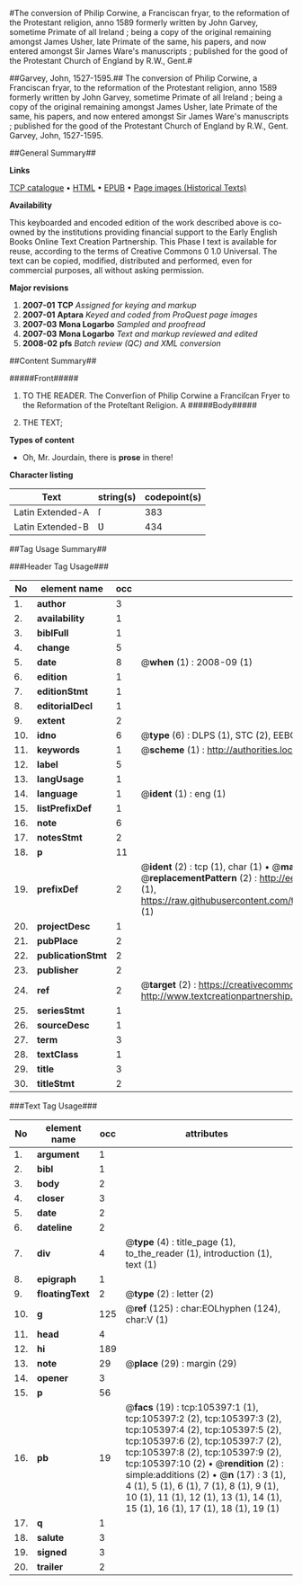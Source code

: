 #The conversion of Philip Corwine, a Franciscan fryar, to the reformation of the Protestant religion, anno 1589 formerly written by John Garvey, sometime Primate of all Ireland ; being a copy of the original remaining amongst James Usher, late Primate of the same, his papers, and now entered amongst Sir James Ware's manuscripts ; published for the good of the Protestant Church of England by R.W., Gent.#

##Garvey, John, 1527-1595.##
The conversion of Philip Corwine, a Franciscan fryar, to the reformation of the Protestant religion, anno 1589 formerly written by John Garvey, sometime Primate of all Ireland ; being a copy of the original remaining amongst James Usher, late Primate of the same, his papers, and now entered amongst Sir James Ware's manuscripts ; published for the good of the Protestant Church of England by R.W., Gent.
Garvey, John, 1527-1595.

##General Summary##

**Links**

[TCP catalogue](http://www.ota.ox.ac.uk/tcp/)  • 
[HTML](http://tei.it.ox.ac.uk/tcp/Texts-HTML/free/A42/A42424.html)  • 
[EPUB](http://tei.it.ox.ac.uk/tcp/Texts-EPUB/free/A42/A42424.epub) • 
[Page images (Historical Texts)](https://data.historicaltexts.jisc.ac.uk/view?pubId=eebo-16438404e&pageId=eebo-16438404e-105397-1)

**Availability**

This keyboarded and encoded edition of the
	       work described above is co-owned by the institutions
	       providing financial support to the Early English Books
	       Online Text Creation Partnership. This Phase I text is
	       available for reuse, according to the terms of Creative
	       Commons 0 1.0 Universal. The text can be copied,
	       modified, distributed and performed, even for
	       commercial purposes, all without asking permission.

**Major revisions**

1. __2007-01__ __TCP__ *Assigned for keying and markup*
1. __2007-01__ __Aptara__ *Keyed and coded from ProQuest page images*
1. __2007-03__ __Mona Logarbo__ *Sampled and proofread*
1. __2007-03__ __Mona Logarbo__ *Text and markup reviewed and edited*
1. __2008-02__ __pfs__ *Batch review (QC) and XML conversion*

##Content Summary##

#####Front#####

1. TO THE
READER.
The Converſion of Philip Corwine a Franciſcan
Fryer to the Reformation of the Proteſtant
Religion. A
#####Body#####

1. THE
TEXT;

**Types of content**

  * Oh, Mr. Jourdain, there is **prose** in there!

**Character listing**


|Text|string(s)|codepoint(s)|
|---|---|---|
|Latin Extended-A|ſ|383|
|Latin Extended-B|Ʋ|434|

##Tag Usage Summary##

###Header Tag Usage###

|No|element name|occ|attributes|
|---|---|---|---|
|1.|__author__|3||
|2.|__availability__|1||
|3.|__biblFull__|1||
|4.|__change__|5||
|5.|__date__|8| @__when__ (1) : 2008-09 (1)|
|6.|__edition__|1||
|7.|__editionStmt__|1||
|8.|__editorialDecl__|1||
|9.|__extent__|2||
|10.|__idno__|6| @__type__ (6) : DLPS (1), STC (2), EEBO-CITATION (1), OCLC (1), VID (1)|
|11.|__keywords__|1| @__scheme__ (1) : http://authorities.loc.gov/ (1)|
|12.|__label__|5||
|13.|__langUsage__|1||
|14.|__language__|1| @__ident__ (1) : eng (1)|
|15.|__listPrefixDef__|1||
|16.|__note__|6||
|17.|__notesStmt__|2||
|18.|__p__|11||
|19.|__prefixDef__|2| @__ident__ (2) : tcp (1), char (1)  •  @__matchPattern__ (2) : ([0-9\-]+):([0-9IVX]+) (1), (.+) (1)  •  @__replacementPattern__ (2) : http://eebo.chadwyck.com/downloadtiff?vid=$1&page=$2 (1), https://raw.githubusercontent.com/textcreationpartnership/Texts/master/tcpchars.xml#$1 (1)|
|20.|__projectDesc__|1||
|21.|__pubPlace__|2||
|22.|__publicationStmt__|2||
|23.|__publisher__|2||
|24.|__ref__|2| @__target__ (2) : https://creativecommons.org/publicdomain/zero/1.0/ (1), http://www.textcreationpartnership.org/docs/. (1)|
|25.|__seriesStmt__|1||
|26.|__sourceDesc__|1||
|27.|__term__|3||
|28.|__textClass__|1||
|29.|__title__|3||
|30.|__titleStmt__|2||


###Text Tag Usage###

|No|element name|occ|attributes|
|---|---|---|---|
|1.|__argument__|1||
|2.|__bibl__|1||
|3.|__body__|2||
|4.|__closer__|3||
|5.|__date__|2||
|6.|__dateline__|2||
|7.|__div__|4| @__type__ (4) : title_page (1), to_the_reader (1), introduction (1), text (1)|
|8.|__epigraph__|1||
|9.|__floatingText__|2| @__type__ (2) : letter (2)|
|10.|__g__|125| @__ref__ (125) : char:EOLhyphen (124), char:V (1)|
|11.|__head__|4||
|12.|__hi__|189||
|13.|__note__|29| @__place__ (29) : margin (29)|
|14.|__opener__|3||
|15.|__p__|56||
|16.|__pb__|19| @__facs__ (19) : tcp:105397:1 (1), tcp:105397:2 (2), tcp:105397:3 (2), tcp:105397:4 (2), tcp:105397:5 (2), tcp:105397:6 (2), tcp:105397:7 (2), tcp:105397:8 (2), tcp:105397:9 (2), tcp:105397:10 (2)  •  @__rendition__ (2) : simple:additions (2)  •  @__n__ (17) : 3 (1), 4 (1), 5 (1), 6 (1), 7 (1), 8 (1), 9 (1), 10 (1), 11 (1), 12 (1), 13 (1), 14 (1), 15 (1), 16 (1), 17 (1), 18 (1), 19 (1)|
|17.|__q__|1||
|18.|__salute__|3||
|19.|__signed__|3||
|20.|__trailer__|2||
